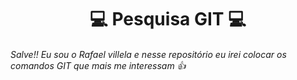<H1 align=center> 💻 Pesquisa GIT 💻 
<br />
<H6> Salve!! Eu sou o Rafael villela e nesse repositório eu irei colocar os comandos GIT que mais me interessam 👍
